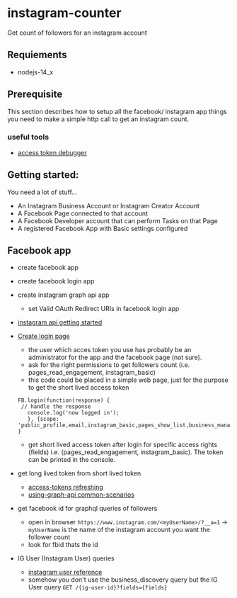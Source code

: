 # instagram-counter

Get count of followers for an instagram account

## Requiements
- nodejs-14_x

## Prerequisite
This section describes how to setup all the facebook/ instagram app
things you need to make a simple http call to get an instagram count.

### useful tools
- [access token
  debugger](https://developers.facebook.com/tools/debug/accesstoken/)

## Getting started:
You need a lot of stuff...

- An Instagram Business Account or Instagram Creator Account
- A Facebook Page connected to that account
- A Facebook Developer account that can perform Tasks on that Page
- A registered Facebook App with Basic settings configured

## Facebook app

- create facebook app
- create facebook login app
- create instagram graph api app
  - set Valid OAuth Redirect URIs in facebook login app

- [instagram api getting started](https://developers.facebook.com/docs/instagram-api/getting-started)
- [Create login page](https://developers.facebook.com/docs/facebook-login/web)

  - the user which acces token you use has probably be an
    administrator for the app and the facebook page (not sure).
  - ask for the right permissions to get followers count
    (i.e. pages_read_engagement, instagram_basic)
  - this code could be placed in a simple web page, just for the
    purpose to get the short lived access token

  ```
  FB.login(function(response) {
   // handle the response
     console.log('now logged in');
     }, {scope: 'public_profile,email,instagram_basic,pages_show_list,business_management'});
  }
  ```
  - get short lived access token after login for specific access
  rights (fields) i.e. (pages_read_engagement, instagram_basic). The
  token can be printed in the console.

- get long lived token from short lived token
  - [access-tokens refreshing](https://developers.facebook.com/docs/facebook-login/access-tokens/refreshing)
  - [using-graph-api common-scenarios](https://developers.facebook.com/docs/graph-api/using-graph-api/common-scenarios)

- get facebook id for graphql queries of followers
  - open in browser `https://www.instagram.com/<myUserName>/?__a=1` ->
    `myUserName` is the name of the instagram account you want the
    follower count
  - look for fbid thats the id

- IG User (Instagram User) queries
  - [instagram user reference](https://developers.facebook.com/docs/instagram-api/reference/user/)
  - somehow you don't use the business_discovery query but the IG User
    query `GET /{ig-user-id}?fields={fields}`
